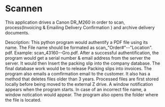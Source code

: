 # Scannen
This application drives a Canon DR_M260 in order to scan, process(Invoicing &amp; Emailing Delivery Confirmation ) and archive delivery documents.

Description: This python program would authentify a PDF file using its name. The File name should be formated as scan_"Order#"--"Location". 
pdf. Example: scan_43160--Gro.pdf. After a successful authentification, the program would get a serial number & email address from the 
server the server. It would then Insert the packing slip into the company database. The final database work would be to release Packing slips
into invoices. The program also emails a comfirmation email to the customer. It also has a method that deletes files older than 3 years.
Processed files are first stored locally before being moved to the external Z drive. A window notification appears when the program starts.
In case of an incorrect file name, a window notication would appear. The program also opens the folder where the file is located.
